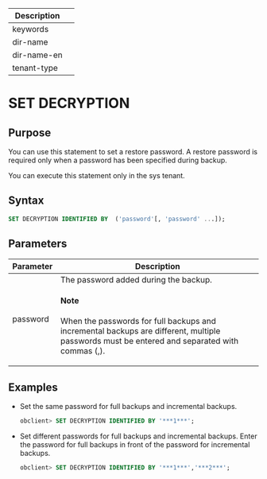 | Description |                 |
|---------------|-----------------|
| keywords |                 |
| dir-name |                 |
| dir-name-en |                 |
| tenant-type |                 |

# SET DECRYPTION

## Purpose

You can use this statement to set a restore password. A restore password is required only when a password has been specified during backup.

You can execute this statement only in the sys tenant.

## Syntax

```sql
SET DECRYPTION IDENTIFIED BY  ('password'[, 'password' ...]);
```

## Parameters

| Parameter | Description |
|----------|---------------------------------------------------------------------------------------------|
| password | The password added during the backup.  <main id="notice" type='explain'><h4>Note</h4><p> When the passwords for full backups and incremental backups are different, multiple passwords must be entered and separated with commas (,). </p></main>  |

## Examples

* Set the same password for full backups and incremental backups.

   ```sql
   obclient> SET DECRYPTION IDENTIFIED BY '***1***';
   ```

* Set different passwords for full backups and incremental backups. Enter the password for full backups in front of the password for incremental backups.

   ```sql
   obclient> SET DECRYPTION IDENTIFIED BY '***1***','***2***';
   ```
